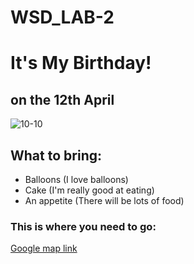 # WSD_LAB-2
<!Doctype html>
<html lang="en">
    <head>
        <meta charset="UTFF-8">
        <meta name="viewport" content="width=device-width, initial-scale=1.0">
        <title>Chandrashekhar Deginal</title>
       <h1>It's My Birthday!</h1>
        <h2>on the 12th April</h2>
        <img src="/Users/chandrashekhardeginal/Downloads/bg.jpg" alt="10-10">
    </head>
    <body>
        <h2>What to bring:</h2>
        <ul>
            <li>Balloons (I love balloons)</li>
            <li>Cake (I'm really good at eating)</li>
            <li>An appetite (There will be lots of food)</li>
        </ul>
        <h3>This is where you need to go:</h3>
      <a href="https://www.google.com/maps/place/New+Jersey+Institute+of+Technology/@40.7424299,-74.1809755,17z/data=!3m1!4b1!4m6!3m5!1s0x89c2537d98c396f9:0xb97c287a2ef95f43!8m2!3d40.7424259!4d-74.1784006!16zL20vMDFwczFr?entry=ttu&g_ep=EgoyMDI0MDkyMy4wIKXMDSoASAFQAw%3D%3D" target="_blank">Google map link</a>
    </body>
</html>
